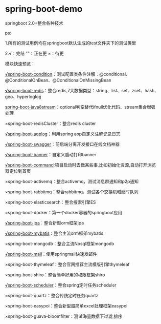 # spring-boot-demo
springboot 2.0+整合各种技术

ps:

1.所有的测试用例均在springboot默认生成的test文件夹下的测试类里

2.√：完结   ""：正在更   ×：待更

模块快速预览：

[√spring-boot-condition](https://github.com/Bubblessss/spring-boot-demo/tree/master/spring-boot-condition)：测试配置类条件注解：@conditional、@ConditionalOnBean、@ConditionalOnMissingBean

[√spring-boot-redis](https://github.com/Bubblessss/spring-boot-demo/tree/master/spring-boot-redis)：整合redis,7大数据类型：string、list、set、zset、hash、geo、hyperloglog

[spring-boot-java8stream](https://github.com/Bubblessss/spring-boot-demo/tree/master/spring-boot-java8stream)：optional判空替代ifnull优化代码、stream集合增强处理
 
×spring-boot-redisCluster：整合redis cluster

[√spring-boot-aoplog](https://github.com/Bubblessss/spring-boot-demo/tree/master/spring-boot-aoplog)：利用spring aop自定义注解记录日志

[√spring-boot-swagger](https://github.com/Bubblessss/spring-boot-demo/tree/master/spring-boot-swagger)：前后端分离开发接口在线文档神器

[√spring-boot-banner](https://github.com/Bubblessss/spring-boot-demo/tree/master/spring-boot-banner)：自定义启动打印banner

[√spring-boot-command](https://github.com/Bubblessss/spring-boot-demo/tree/master/spring-boot-command):项目启动时去做某些事,比如初始化资源,自动打开浏览器定位到首页

×spring-boot-activemq：整合activemq，测试消息群通知和p2p通知

×spring-boot-rabbitmq：整合rabbitmq，测试各个交换机和延时队列

×spring-boot-elasticsearch：整合搜索引擎ES

×spring-boot-docker：第一个docker容器的springboot应用

[√spring-boot-jpa](https://github.com/Bubblessss/spring-boot-demo/tree/master/spring-boot-jpa)：整合新型orm框架jpa

[√spring-boot-mybatis](https://github.com/Bubblessss/spring-boot-demo/tree/master/spring-boot-mybatis)：整合主流orm框架mybatis

×spring-boot-mongodb：整合主流Nosql框架mongodb

[√spring-boot-mail](https://github.com/Bubblessss/spring-boot-demo/tree/master/spring-boot-mail)：使用springmail快速发邮件

×spring-boot-thymeleaf：整合官网推荐主流模版引擎thymeleaf

×spring-boot-shiro：整合简单好用的权限框架shiro

[√spring-boot-scheduler](https://github.com/Bubblessss/spring-boot-demo/tree/master/spring-boot-scheduler)：整合spring定时任务scheduler

×spring-boot-quartz：整合传统定时任务quartz

×spring-boot-easypoi：整合新型超简单excel处理框架easypoi

×spring-boot-guava-bloomfilter：测试海量数据下过滤,排序



